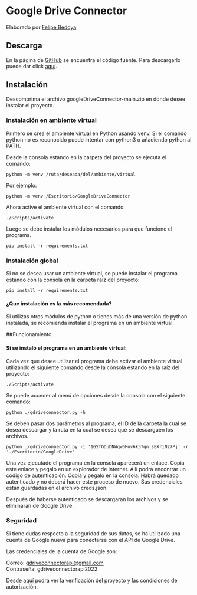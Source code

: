 # Google Drive Connector

Elaborado por [Felipe Bedoya](https://trempo.github.io)

## Descarga

En la página de [GitHub](https://github.com/Trempo/googleDriveConnector) se encuentra el código fuente. Para descargarlo puede dar click [aquí](https://github.com/Trempo/googleDriveConnector/archive/refs/heads/main.zip).

## Instalación

Descomprima el archivo googleDriveConnector-main.zip en donde desee instalar el proyecto.

### Instalación en ambiente virtual

Primero se crea el ambiente virtual en Python usando venv. Si el comando python no es reconocido puede intentar con python3 o añadiendo python al PATH.

Desde la consola estando en la carpeta del proyecto se ejecuta el comando:

    python -m venv /ruta/deseada/del/ambiente/virtual
    
Por ejemplo:

    python -m venv /Escritorio/GoogleDriveConnector

Ahora active el ambiente virtual con el comando:

    ./Scripts/activate

Luego se debe instalar los módulos necesarios para que funcione el programa.

    pip install -r requirements.txt


### Instalación global

Si no se desea usar un ambiente virtual, se puede instalar el programa estando con la consola en la carpeta raíz del proyecto:

    pip install -r requirements.txt

#### ¿Que instalación es la más recomendada?

Si utilizas otros módulos de python o tienes más de una versión de python instalada, se recomienda instalar el programa en un ambiente virtual.


##Funcionamiento:

#### Si se instaló el programa en un ambiente virtual:

Cada vez que desee utilizar el programa debe activar el ambiente virtual utilizando el siguiente comando desde la consola estando en la raíz del proyecto:

    ./Scripts/activate


Se puede acceder al menú de opciones desde la consola con el siguiente comando:

    python ./gdriveconnector.py -h

Se deben pasar dos parámetros al programa, el ID de la carpeta la cual se desea descargar y la ruta en la cual se desea que se descarguen los archivos.

    python ./gdriveconnector.py -i '1GSTGDuDNWqw0Huv6k5Tqn_sBXriN27Pj' -r './Escritorio/GoogleDrive'

Una vez ejecutado el programa en la consola aparecerá un enlace. Copia este enlace y pegalo en un explorador de internet. Allí podrá encontrar un código de autenticación. Copia y pegalo en la consola. Habrá quedado autenticado y no deberá hacer este proceso de nuevo. Sus credenciales están guardadas en el archivo creds.json.

Después de haberse autenticado se descargaran los archivos y se eliminaran de Google Drive.


### Seguridad

Si tiene dudas respecto a la seguridad de sus datos, se ha utilizado una cuenta de Google nueva para conectarse con el API de Google Drive.

Las credenciales de la cuenta de Google son:

Correo: gdriveconnectorapi@gmail.com <br>
Contraseña: gdriveconnectorapi2022

Desde [aquí](https://console.developers.google.com/home/dashboard?authuser=2&project=perfect-day-341122) podrá ver la verificación del proyecto y las condiciones de autorización.


